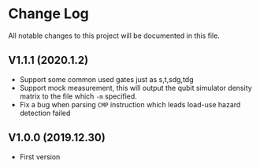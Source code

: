 # Change Log

All notable changes to this project will be documented in this file. 

## V1.1.1 (2020.1.2)

+ Support some common used gates just as s,t,sdg,tdg
+ Support mock measurement, this will output the qubit simulator density matrix to the file which `-m` specified.
+ Fix a bug when parsing `CMP` instruction which leads load-use hazard detection failed

## V1.0.0 (2019.12.30)

+ First version